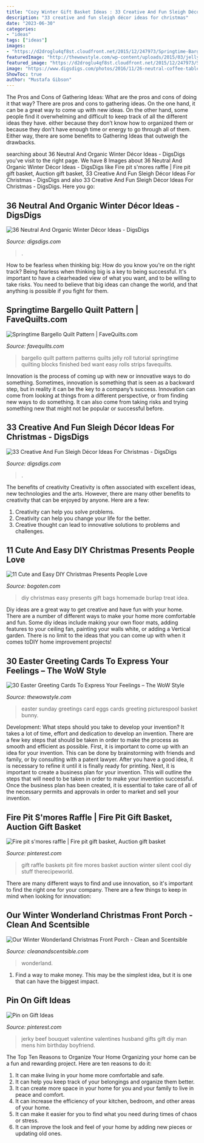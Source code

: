 ```yaml
---
title: "Cozy Winter Gift Basket Ideas : 33 Creative And Fun Sleigh Décor Ideas For Christmas"
description: "33 creative and fun sleigh décor ideas for christmas"
date: "2023-06-30"
categories:
- "ideas"
tags: ["ideas"]
images:
- "https://d2droglu4qf8st.cloudfront.net/2015/12/247973/Springtime-Bargello-Quilt-Pattern_ExtraLarge1000_ID-1325153.jpg?v=1325153"
featuredImage: "http://thewowstyle.com/wp-content/uploads/2015/03/jellybean-day-easter-basket-house-card.jpg"
featured_image: "https://d2droglu4qf8st.cloudfront.net/2015/12/247973/Springtime-Bargello-Quilt-Pattern_ExtraLarge1000_ID-1325153.jpg?v=1325153"
image: "https://www.digsdigs.com/photos/2016/11/26-neutral-coffee-table-decor-with-pinecones-greenery-and-candles.jpg"
ShowToc: true
author: "Mustafa Gibson"
---
```



The Pros and Cons of Gathering Ideas: What are the pros and cons of doing it that way?
There are pros and cons to gathering ideas. On the one hand, it can be a great way to come up with new ideas. On the other hand, some people find it overwhelming and difficult to keep track of all the different ideas they have. either because they don’t know how to organized them or because they don’t have enough time or energy to go through all of them. Either way, there are some benefits to Gathering Ideas that outweigh the drawbacks.

	

		
searching about 36 Neutral And Organic Winter Décor Ideas - DigsDigs you've visit to the right page. We have 8 Images about 36 Neutral And Organic Winter Décor Ideas - DigsDigs like Fire pit s&#039;mores raffle | Fire pit gift basket, Auction gift basket, 33 Creative And Fun Sleigh Décor Ideas For Christmas - DigsDigs and also 33 Creative And Fun Sleigh Décor Ideas For Christmas - DigsDigs. Here you go:
		
    
## 36 Neutral And Organic Winter Décor Ideas - DigsDigs

<img loading=lazy src="https://www.digsdigs.com/photos/2016/11/26-neutral-coffee-table-decor-with-pinecones-greenery-and-candles.jpg" onerror="this.onerror=null;this.src='https://tse1.mm.bing.net/th?id=OIP.VKvkdihllqtg7gAbij_cfgHaLL&amp;pid=15.1';" alt="36 Neutral And Organic Winter Décor Ideas - DigsDigs">

_Source: digsdigs.com_

>. 

	

How to be fearless when thinking big: How do you know you're on the right track?
Being fearless when thinking big is a key to being successful. It's important to have a clearheaded view of what you want, and to be willing to take risks. You need to believe that big ideas can change the world, and that anything is possible if you fight for them.

    
## Springtime Bargello Quilt Pattern | FaveQuilts.com

<img loading=lazy src="https://d2droglu4qf8st.cloudfront.net/2015/12/247973/Springtime-Bargello-Quilt-Pattern_ExtraLarge1000_ID-1325153.jpg?v=1325153" onerror="this.onerror=null;this.src='https://tse4.mm.bing.net/th?id=OIP.2hfG7-_Rp0QOk6hISLVSugHaLH&amp;pid=15.1';" alt="Springtime Bargello Quilt Pattern | FaveQuilts.com">

_Source: favequilts.com_

>bargello quilt pattern patterns quilts jelly roll tutorial springtime quilting blocks finished bed want easy rolls strips favequilts. 

	

Innovation is the process of coming up with new or innovative ways to do something. Sometimes, innovation is something that is seen as a backward step, but in reality it can be the key to a company’s success. Innovation can come from looking at things from a different perspective, or from finding new ways to do something. It can also come from taking risks and trying something new that might not be popular or successful before.

    
## 33 Creative And Fun Sleigh Décor Ideas For Christmas - DigsDigs

<img loading=lazy src="https://www.digsdigs.com/photos/fun-and-creative-sleigh-decor-ideas-for-christmas-11-554x776.jpg" onerror="this.onerror=null;this.src='https://tse2.mm.bing.net/th?id=OIP.WXcljXAyZ6R5v1EmjD74SgHaKX&amp;pid=15.1';" alt="33 Creative And Fun Sleigh Décor Ideas For Christmas - DigsDigs">

_Source: digsdigs.com_

>. 

	

The benefits of creativity
Creativity is often associated with excellent ideas, new technologies and the arts. However, there are many other benefits to creativity that can be enjoyed by anyone. Here are a few: 
1. Creativity can help you solve problems.
2. Creativity can help you change your life for the better.
3. Creative thought can lead to innovative solutions to problems and challenges.

    
## 11 Cute And Easy DIY Christmas Presents People Love

<img loading=lazy src="https://s3-us-west-2.amazonaws.com/bogoten-master/wp-content/uploads/2017/10/16182509/3-8.jpg" onerror="this.onerror=null;this.src='https://tse4.mm.bing.net/th?id=OIP.vvISIlh81RKPmuezhIoubgHaJ4&amp;pid=15.1';" alt="11 Cute and Easy DIY Christmas Presents People Love">

_Source: bogoten.com_

>diy christmas easy presents gift bags homemade burlap treat idea. 

	

Diy ideas are a great way to get creative and have fun with your home. There are a number of different ways to make your home more comfortable and fun. Some diy ideas include making your own floor mats, adding features to your ceiling fan, painting your walls white, or adding a Vertical garden. There is no limit to the ideas that you can come up with when it comes toDIY home improvement projects!

    
## 30 Easter Greeting Cards To Express Your Feelings – The WoW Style

<img loading=lazy src="http://thewowstyle.com/wp-content/uploads/2015/03/jellybean-day-easter-basket-house-card.jpg" onerror="this.onerror=null;this.src='https://tse2.mm.bing.net/th?id=OIP.VuKoM1GW0KCWhDG0zMxQDQHaLP&amp;pid=15.1';" alt="30 Easter Greeting Cards To Express Your Feelings – The WoW Style">

_Source: thewowstyle.com_

>easter sunday greetings card eggs cards greeting picturespool basket bunny. 

	

Development: What steps should you take to develop your invention?
It takes a lot of time, effort and dedication to develop an invention. There are a few key steps that should be taken in order to make the process as smooth and efficient as possible. First, it is important to come up with an idea for your invention. This can be done by brainstorming with friends and family, or by consulting with a patent lawyer. After you have a good idea, it is necessary to refine it until it is finally ready for printing. Next, it is important to create a business plan for your invention. This will outline the steps that will need to be taken in order to make your invention successful. Once the business plan has been created, it is essential to take care of all of the necessary permits and approvals in order to market and sell your invention.

    
## Fire Pit S&#039;mores Raffle | Fire Pit Gift Basket, Auction Gift Basket

<img loading=lazy src="https://i.pinimg.com/736x/7b/24/92/7b2492852936581e1fe56ff827e29e57--raffle-baskets-gift-baskets.jpg" onerror="this.onerror=null;this.src='https://tse1.mm.bing.net/th?id=OIP.7AHBHE1k1Nr5Ekwjtt1UQQHaJ3&amp;pid=15.1';" alt="Fire pit s&#039;mores raffle | Fire pit gift basket, Auction gift basket">

_Source: pinterest.com_

>gift raffle baskets pit fire mores basket auction winter silent cool diy stuff therecipeworld. 

	

There are many different ways to find and use innovation, so it's important to find the right one for your company. There are a few things to keep in mind when looking for innovation: 

    
## Our Winter Wonderland Christmas Front Porch - Clean And Scentsible

<img loading=lazy src="https://www.cleanandscentsible.com/wp-content/uploads/2017/11/Christmas-Front-Porch-Ideas-768x1153.png" onerror="this.onerror=null;this.src='https://tse4.mm.bing.net/th?id=OIP.D90HJbVhoqbf8YBg_20f7AHaLH&amp;pid=15.1';" alt="Our Winter Wonderland Christmas Front Porch - Clean and Scentsible">

_Source: cleanandscentsible.com_

>wonderland. 

	

1) Find a way to make money. This may be the simplest idea, but it is one that can have the biggest impact.

    
## Pin On Gift Ideas

<img loading=lazy src="https://i.pinimg.com/736x/a5/f0/63/a5f0639959ccd60f241585647cbd9999.jpg" onerror="this.onerror=null;this.src='https://tse3.mm.bing.net/th?id=OIP.IO7LtwvPaXRDgCxiqecNrgHaJ3&amp;pid=15.1';" alt="Pin on Gift Ideas">

_Source: pinterest.com_

>jerky beef bouquet valentine valentines husband gifts gift diy man mens him birthday boyfriend. 

	

The Top Ten Reasons to Organize Your Home
Organizing your home can be a fun and rewarding project. Here are ten reasons to do it: 
1. It can make living in your home more comfortable and safe.
2. It can help you keep track of your belongings and organize them better. 
3. It can create more space in your home for you and your family to live in peace and comfort. 
4. It can increase the efficiency of your kitchen, bedroom, and other areas of your home. 
5. It can make it easier for you to find what you need during times of chaos or stress. 
6. It can improve the look and feel of your home by adding new pieces or updating old ones. 

